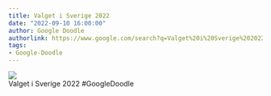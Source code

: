 ```yaml
---
title: Valget i Sverige 2022
date: "2022-09-10 16:00:00"
author: Google Doodle
authorlink: https://www.google.com/search?q=Valget%20i%20Sverige%202022
tags:
- Google-Doodle
---
```

<img src="https://www.google.com/logos/doodles/2022/sweden-elections-2022-6753651837109778-l.png" referrerpolicy="no-referrer"><br>Valget i Sverige 2022 #GoogleDoodle